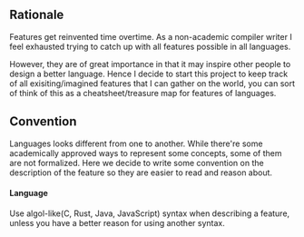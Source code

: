## Rationale
Features get reinvented time overtime. As a non-academic compiler writer I feel exhausted trying to catch up with all features possible in all languages.

However, they are of great importance in that it may inspire other people to design a better language. Hence I decide to start this project to keep track of all exisiting/imagined features that I can gather on the world, you can sort of think of this as a cheatsheet/treasure map for features of languages. 

## Convention
Languages looks different from one to another. While there're some academically approved ways to represent some concepts, some of them are not formalized. Here we decide to write some convention on the description of the feature so they are easier to read and reason about.

#### Language
Use algol-like(C, Rust, Java, JavaScript) syntax when describing a feature, unless you have a better reason for using another syntax.
